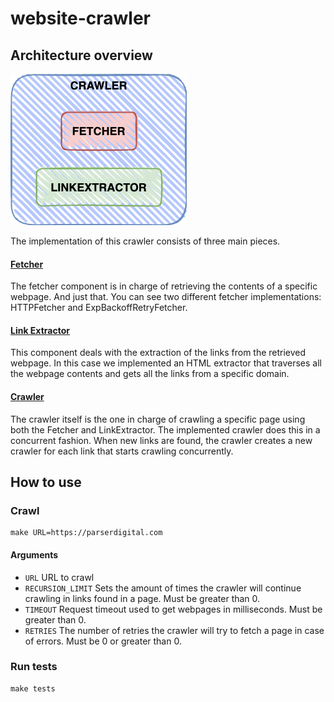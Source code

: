 # website-crawler

## Architecture overview
![Basic architecture](assets/crawler-architecture.png)

The implementation of this crawler consists of three main pieces.

#### [Fetcher](pkg/fetcher)
The fetcher component is in charge of retrieving the contents of a specific webpage. And just that.
You can see two different fetcher implementations: HTTPFetcher and ExpBackoffRetryFetcher.

#### [Link Extractor](pkg/linkextractor)
This component deals with the extraction of the links from the retrieved webpage. 
In this case we implemented an HTML extractor that traverses all the webpage contents and gets all the links from a specific domain.

#### [Crawler](pkg/crawler)
The crawler itself is the one in charge of crawling a specific page using both the Fetcher and LinkExtractor.
The implemented crawler does this in a concurrent fashion. When new links are found, the crawler creates a new crawler for each link that starts crawling concurrently.

## How to use

### Crawl
```shell
make URL=https://parserdigital.com
```

#### Arguments
- `URL` URL to crawl
- `RECURSION_LIMIT` Sets the amount of times the crawler will continue crawling in links found in a page. Must be greater than 0.
- `TIMEOUT` Request timeout used to get webpages in milliseconds. Must be greater than 0.
- `RETRIES` The number of retries the crawler will try to fetch a page in case of errors. Must be 0 or greater than 0.

### Run tests
```shell
make tests
```

